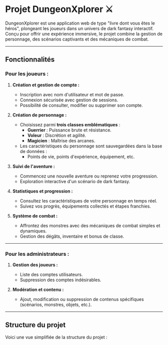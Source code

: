 # Projet DungeonXplorer ⚔️

DungeonXplorer est une application web de type "livre dont vous êtes le héros", plongeant les joueurs dans un univers de dark fantasy interactif. Conçu pour offrir une expérience immersive, le projet combine la gestion de personnage, des scénarios captivants et des mécaniques de combat.

---

## Fonctionnalités

### Pour les joueurs :
1. **Création et gestion de compte :**
   - Inscription avec nom d'utilisateur et mot de passe.
   - Connexion sécurisée avec gestion de sessions.
   - Possibilité de consulter, modifier ou supprimer son compte.

2. **Création de personnage :**
   - Choisissez parmi **trois classes emblématiques** :
     - **Guerrier** : Puissance brute et résistance.
     - **Voleur** : Discrétion et agilité.
     - **Magicien** : Maîtrise des arcanes.
   - Les caractéristiques du personnage sont sauvegardées dans la base de données :
     - Points de vie, points d'expérience, équipement, etc.

3. **Suivi de l'aventure :**
   - Commencez une nouvelle aventure ou reprenez votre progression.
   - Exploration interactive d'un scénario de dark fantasy.

4. **Statistiques et progression :**
   - Consultez les caractéristiques de votre personnage en temps réel.
   - Suivez vos progrès, équipements collectés et étapes franchies.

5. **Système de combat :**
   - Affrontez des monstres avec des mécaniques de combat simples et dynamiques.
   - Gestion des dégâts, inventaire et bonus de classe.

---

### Pour les administrateurs :
1. **Gestion des joueurs :**
   - Liste des comptes utilisateurs.
   - Suppression des comptes indésirables.

2. **Modération et contenu :**
   - Ajout, modification ou suppression de contenus spécifiques (scénarios, monstres, objets, etc.).

---

## Structure du projet

Voici une vue simplifiée de la structure du projet :

